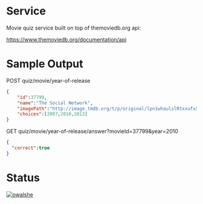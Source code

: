 # Service

Movie quiz service built on top of themoviedb.org api:

https://www.themoviedb.org/documentation/api


# Sample Output

POST quiz/movie/year-of-release

```json
{
	"id":37799,
	"name":"The Social Network",
	"imagePath":"http://image.tmdb.org/t/p/original/lpn1whaulslRtxxufxX9lhEQ0Bn.jpg",
	"choices":[2007,2010,2013]
}
```

GET quiz/movie/year-of-release/answer?movieId=37799&year=2010

```json
{
  "correct":true
}
```

# Status

[![owalshe](https://circleci.com/gh/owalshe/Rest-Service.svg?style=shield)](https://app.circleci.com/pipelines/github/owalshe)

